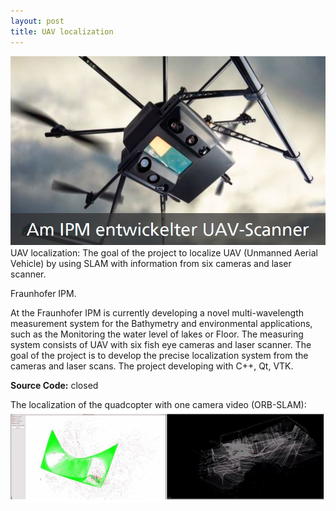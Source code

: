 ```yaml
---
layout: post
title: UAV localization
---
```

<img src="https://github.com/Dtananaev/Dtananaev.github.io/raw/master/images/uav/uav.jpg" class="teaser-img"/>
UAV localization: The goal of the project to localize UAV (Unmanned Aerial Vehicle) by using SLAM with  information from six cameras and laser scanner. 

Fraunhofer IPM.

At the Fraunhofer IPM is currently developing a novel multi-wavelength measurement system for the Bathymetry and environmental applications, such as the Monitoring the water level of lakes or Floor. The measuring system consists of UAV with six fish eye cameras and laser scanner. The goal of the project is to develop the precise localization system from the cameras and laser scans. The project developing with C++, Qt, VTK.
 
**Source Code:** closed


The localization of the quadcopter with one camera video (ORB-SLAM):
[![stamina_tests](https://github.com/Dtananaev/Dtananaev.github.io/raw/master/images/uav/T.jpg)](https://youtu.be/4SQYuy9z91g?list=PLm9UBVQa6prmsGZUJRLFtYcC5C5O99TvJ)

